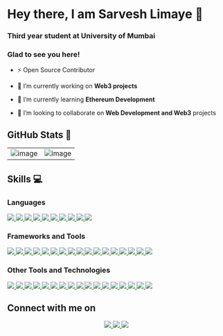 # Hey there, I am Sarvesh Limaye 👋

### Third year student at University of Mumbai
### Glad to see you here!
  
- ⚡ Open Source Contributor

- 🔭 I’m currently working on **Web3 projects**

- 🌱 I’m currently learning **Ethereum Development**

- 👯 I’m looking to collaborate on **Web Development and Web3** projects

## GitHub Stats 📜

<table>
<tr>
<td>
<img  alt="image" src="https://github-readme-stats.vercel.app/api?username=SarveshLimaye&show_icons=true&theme=radical">
</td>
<td>
<img  alt="image" src="https://github-readme-streak-stats.herokuapp.com/?user=SarveshLimaye&theme=radical">
</td>
</tr>
</table>

## Skills 💻

### Languages  
<a href="">
<img src="https://img.shields.io/badge/JavaScript-323330?style=for-the-badge&logo=javascript&logoColor=F7DF1E"></img>
</a>

<a href="">
<img src="https://img.shields.io/badge/typescript-%23007ACC.svg?style=for-the-badge&logo=typescript&logoColor=white"></img>
</a>

<a href="">
<img src="https://img.shields.io/badge/HTML5-E34F26?style=for-the-badge&logo=html5&logoColor=white"></img>
</a>

<a href="">
<img src="https://img.shields.io/badge/CSS3-1572B6?style=for-the-badge&logo=css3&logoColor=white"></img>
</a>

<a href="">
<img src="https://img.shields.io/badge/Java-ED8B00?style=for-the-badge&logo=java&logoColor=white"></img>
</a>

<a href="">
<img src="https://img.shields.io/badge/dart-%230175C2.svg?style=for-the-badge&logo=dart&logoColor=white"></img>
</a>

<a href="">
<img src="https://img.shields.io/badge/markdown-%23000000.svg?style=for-the-badge&logo=markdown&logoColor=white"></img>
</a>

<a href="">
<img src="https://img.shields.io/badge/Solidity-%23363636.svg?style=for-the-badge&logo=solidity&logoColor=white"></img>
</a>

<a href="">
<img src="https://img.shields.io/badge/-GraphQL-E10098?style=for-the-badge&logo=graphql&logoColor=white"></img>
</a>

<a href="">
<img src="https://img.shields.io/badge/shell_script-%23121011.svg?style=for-the-badge&logo=gnu-bash&logoColor=white"></img>
</a>

</br>

### Frameworks and Tools

<a href="">
<img src="https://img.shields.io/badge/Node.js-43853D?style=for-the-badge&logo=node-dot-js&logoColor=white"></img>
</a>


<a href="">
<img src="https://img.shields.io/badge/React-20232A?style=for-the-badge&logo=react&logoColor=61DAFB"></img>
</a>

<a href="">
<img src="https://img.shields.io/badge/express.js-%23404d59.svg?style=for-the-badge&logo=express&logoColor=%2361DAFB"></img>
</a>

<a href="">
<img src="https://img.shields.io/badge/React_Router-CA4245?style=for-the-badge&logo=react-router&logoColor=white"></img>
</a>

<a href="">
<img src="https://img.shields.io/badge/Next-black?style=for-the-badge&logo=next.js&logoColor=white"></img>
</a>

<a href="">
<img src="https://img.shields.io/badge/Gatsby-%23663399.svg?style=for-the-badge&logo=gatsby&logoColor=white"></img>
</a>

<a href="">
<img src="https://img.shields.io/badge/Flutter-%2302569B.svg?style=for-the-badge&logo=Flutter&logoColor=white"></img>
</a>

<a href="">
<img src="https://img.shields.io/badge/chakra-%234ED1C5.svg?style=for-the-badge&logo=chakraui&logoColor=white"></img>
</a>

<a href="">
<img src="https://img.shields.io/badge/chart.js-F5788D.svg?style=for-the-badge&logo=chart.js&logoColor=white"></img>
</a>

<a href="">
<img src="(https://img.shields.io/badge/p5.js-ED225D?style=for-the-badge&logo=p5.js&logoColor=FFFFFF"></img>
</a>

<a href="">
<img src="https://img.shields.io/badge/JWT-black?style=for-the-badge&logo=JSON%20web%20tokens"></img>
</a>

<a href="">
<img src="https://img.shields.io/badge/bootstrap-%23563D7C.svg?style=for-the-badge&logo=bootstrap&logoColor=white"></img>
</a>

<a href="">
<img src="https://img.shields.io/badge/MUI-%230081CB.svg?style=for-the-badge&logo=mui&logoColor=white"></img>
</a>

<a href="">
<img src="https://img.shields.io/badge/spring-%236DB33F.svg?style=for-the-badge&logo=spring&logoColor=white"></img>
</a>

<a href="">
<img src="https://img.shields.io/badge/strapi-%232E7EEA.svg?style=for-the-badge&logo=strapi&logoColor=white"></img>
</a>

<a href="">
<img src="https://img.shields.io/badge/tailwindcss-%2338B2AC.svg?style=for-the-badge&logo=tailwind-css&logoColor=white"></img>
</a>

<a href="">
<img src="https://img.shields.io/badge/web3.js-F16822?style=for-the-badge&logo=web3.js&logoColor=whitee"></img>
</a>

### Other Tools and Technologies

<a href="">
<img src="https://img.shields.io/badge/Google_Cloud-4285F4?style=for-the-badge&logo=google-cloud&logoColor=white"></img>
</a>

<a href="">
<img src="https://img.shields.io/badge/Git-F05032?style=for-the-badge&logo=git&logoColor=white"></img>
</a>

<a href="">
<img src="https://img.shields.io/badge/Postman-FF6C37?style=for-the-badge&logo=Postman&logoColor=white"></img>
</a>

<a href="">
<img src="https://img.shields.io/badge/github%20actions-%232671E5.svg?style=for-the-badge&logo=githubactions&logoColor=white"></img>
</a>

<a href="">
<img src="https://img.shields.io/badge/MongoDB-%234ea94b.svg?style=for-the-badge&logo=mongodb&logoColor=white"></img>
</a>

<a href="">
<img src="https://img.shields.io/badge/postgres-%23316192.svg?style=for-the-badge&logo=postgresql&logoColor=white"></img>
</a>

<a href="">
<img src="https://img.shields.io/badge/vercel-%23000000.svg?style=for-the-badge&logo=vercel&logoColor=white"></img>
</a>

<a href="">
<img src="https://img.shields.io/badge/AWS-%23FF9900.svg?style=for-the-badge&logo=amazon-aws&logoColor=white"></img>
</a>

<a href="">
<img src="(https://img.shields.io/badge/firebase-%23039BE5.svg?style=for-the-badge&logo=firebase"></img>
</a>

<a href="">
<img src="https://img.shields.io/badge/NPM-%23CB3837.svg?style=for-the-badge&logo=npm&logoColor=white"></img>
</a>

<a href="">
<img src="https://img.shields.io/badge/NODEMON-%23323330.svg?style=for-the-badge&logo=nodemon&logoColor=%BBDEAD"></img>
</a>

<a href="">
<img src="https://img.shields.io/badge/Babel-F9DC3e?style=for-the-badge&logo=babel&logoColor=black"></img>
</a>

<a href="">
<img src="https://img.shields.io/badge/yarn-%232C8EBB.svg?style=for-the-badge&logo=yarn&logoColor=white"></img>
</a>

<a href="">
<img src="(https://img.shields.io/badge/Codesandbox-040404?style=for-the-badge&logo=codesandbox&logoColor=DBDBDB"></img>
</a>

<a href="">
<img src="https://img.shields.io/badge/p5.js-ED225D?style=for-the-badge&logo=p5.js&logoColor=FFFFFF"></img>
</a>

<a href="">
<img src="https://img.shields.io/badge/ESLint-4B3263?style=for-the-badge&logo=eslint&logoColor=white"></img>
</a>

<a href="">
<img src="https://img.shields.io/badge/Gradle-02303A.svg?style=for-the-badge&logo=Gradle&logoColor=white"></img>
</a>


## Connect with me on
<p align="center">
  
<a href="https://www.linkedin.com/in/sarvesh-limaye-7a922620b">
<img align="centre" src="https://img.shields.io/badge/LinkedIn-0077B5?style=for-the-badge&logo=linkedin&logoColor=white"></img>

<a href="https://twitter.com/SarveshLimaye05">
<img align="centre" src="https://img.shields.io/badge/Twitter-1DA1F2?style=for-the-badge&logo=twitter&logoColor=white"></img>

<a href="https://www.instagram.com/sarvesh0507/">
  <img align="centre" src="https://img.shields.io/badge/Instagram-E4405F?style=for-the-badge&logo=instagram&logoColor=white"></img>
</a>

</p>
